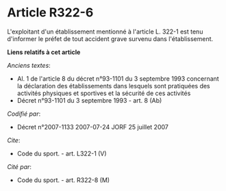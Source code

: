 # Article R322-6

L'exploitant d'un établissement mentionné à l'article L. 322-1 est tenu d'informer le préfet de tout accident grave survenu
dans l'établissement.

**Liens relatifs à cet article**

_Anciens textes_:

  - Al. 1 de l'article 8 du décret n°93-1101 du 3 septembre 1993 concernant la déclaration des établissements dans lesquels sont pratiquées des activités physiques et sportives et la sécurité de ces activités
  - Décret n°93-1101 du 3 septembre 1993 - art. 8 (Ab)

_Codifié par_:

  - Décret n°2007-1133 2007-07-24 JORF 25 juillet 2007

_Cite_:

  - Code du sport. - art. L322-1 (V)

_Cité par_:

  - Code du sport. - art. R322-8 (M)
